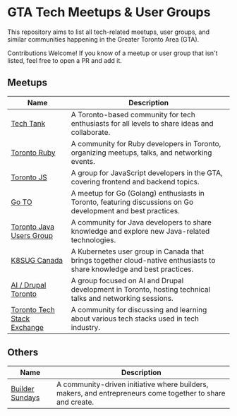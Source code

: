 # GTA Tech Meetups & User Groups
This repository aims to list all tech-related meetups, user groups, and similar communities happening in the Greater Toronto Area (GTA).

Contributions Welcome! If you know of a meetup or user group that isn't listed, feel free to open a PR and add it.

## Meetups

| Name | Description |
|------|------------|
| [Tech Tank](https://www.techtankto.com/) | A Toronto-based community for tech enthusiasts for all levels to share ideas and collaborate. |
| [Toronto Ruby](https://toronto-ruby.com/) | A community for Ruby developers in Toronto, organizing meetups, talks, and networking events. |
| [Toronto JS](https://torontojs.com/) | A group for JavaScript developers in the GTA, covering frontend and backend topics. |
| [Go TO](https://www.meetup.com/go-toronto/) | A meetup for Go (Golang) enthusiasts in Toronto, featuring discussions on Go development and best practices. |
| [Toronto Java Users Group](https://www.meetup.com/toronto-java-users-group/) | A community for Java developers to share knowledge and explore new Java-related technologies. |
| [K8SUG Canada](https://www.meetup.com/k8s-ca/) | A Kubernetes user group in Canada that brings together cloud-native enthusiasts to share knowledge and best practices. |
| [AI / Drupal Toronto](https://www.meetup.com/drupalto/) | A group focused on AI and Drupal development in Toronto, hosting technical talks and networking sessions. |
| [Toronto Tech Stack Exchange](https://www.meetup.com/toronto-tech-stack-exchange/) | A community for discussing and learning about various tech stacks used in tech industry. |

## Others

| Name | Description |
|------|------------|
| [Builder Sundays](https://builder-sundays.myshopify.com/) | A community-driven initiative where builders, makers, and entrepreneurs come together to share and create. |
